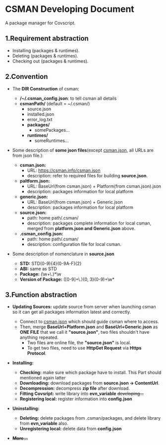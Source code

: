 # CSMAN Developing Document
A package manager for Covscript.
## 1.Requirement abstraction
+ Installing (packages & runtimes).
+ Deleting (packages & runtimes).
+ Checking out (packages & runtimes).
## 2.Convention

+ The **DIR Construction** of csman:
    
    + **/~/.csman_config.json**: to tell csman all details
    + **csmanPath/** (default = ~/.csman/)  
        + source.json 
        + installed.json   
        + error_log.txt    
        + **packages/**    
            + somePackages...
        + **runtimes/**    
            + someRuntimes...    
            
+ Some description of **some json files**(except [csman.json](https://csman.info/csman.json), all URLs are from json file.):
    + **csman.json:**
        + URL: https://csman.info/csman.json
        + description: refer to required files for building **source.json**.
    + **paltform.json:**
        + URL: BaseUrl(from csman.json) + Platform(from csman.json).json
        + description: packages information for local platform
    + **generic.json:**
        + URL: BaseUrl(from csman.json) + Generic.json
        + description: packages information for local platform
    + **source.json:**
        + path: home path/.csman/
        + description: packages complete information for local csman, merged from **platform.json and Generic.json** above.
    + **.csman_config.json:**
        + path: home path/.csman/
        + description: configuration file for local csman.
+ Some description of nomenclature in **source.json**
    + **STD:**  STD\(0-9\){4}\(0-9A-F\){2}
    + **ABI:** same as STD
    + **Package:** (\w+\\.)\*\w
    + **Version of Package:** (\[0-9\]+\\.){0, 3}(0-9)+\w\*
## 3.Function abstraction
+ **Updating Sources:** update source from server when launching csman so it can get all packages information latest and correctly.
    + Connect to [csman.json](https://csman.info/csman.json) which should guide csman where to access.
    + Then, merge **BaseUrl+Platform.json** and **BaseUrl+Generic.json** as **ONE FILE** that we call it **"source.json"**, two files shouldn't have anything repeated.
        + Two files are online file, the **"source.json"** is local.
        + To get two files, need to use **HttpGet Request** via **Https Protocol**. 

+ **Installing:**  
    + **Checking:** make sure which package have to install. This Part should mentioned again latter
    + **Downloading:** download packages from **source.json -> ContentUrl**.
    + **Decompression:** decompress **zip file** after download.
    + **Fitting Covsript:** write library into **evn_variable** ~~developing...~~
    + **Registering local:** register information into **config.json** 
    
+ **Uninstalling:**
    + **Deleting:** delete packages from .csman/packages, and delete library from **evn_variable** also.
    + **Unregistering local:** delete data from **config.json**
    
+ **~~More...~~**